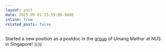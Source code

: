```yaml
---
layout: post
date: 2025-09-01 15:59:00-0400
inline: true
related_posts: false
---
```


Started a new position as a postdoc in the [group](https://focs-lab.comp.nus.edu.sg/) of Umang Mathur at NUS in Singapore! 🇸🇬
